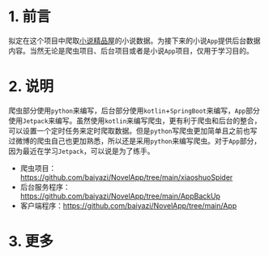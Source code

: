 # 1. 前言
拟定在这个项目中爬取[小说精品屋](http://47.106.243.172:8888/book/bookclass.html)的小说数据。为接下来的小说`App`提供后台数据内容。当然无论是爬虫项目、后台项目或者是小说`App`项目，仅用于学习目的。

# 2. 说明

爬虫部分使用`python`来编写，后台部分使用`kotlin`+`SpringBoot`来编写，`App`部分使用`Jetpack`来编写。虽然使用`kotlin`来编写爬虫，更有利于爬虫和后台的整合，可以设置一个定时任务来定时爬取数据。但是`python`写爬虫更加简单且之前也写过微博的爬虫自己也更加熟悉，所以还是采用`python`来编写爬虫。对于`App`部分，因为最近在学习`Jetpack`，可以说是为了练手。

* 爬虫项目：https://github.com/baiyazi/NovelApp/tree/main/xiaoshuoSpider
* 后台服务程序：https://github.com/baiyazi/NovelApp/tree/main/AppBackUp
* 客户端程序：https://github.com/baiyazi/NovelApp/tree/main/App

# 3. 更多

